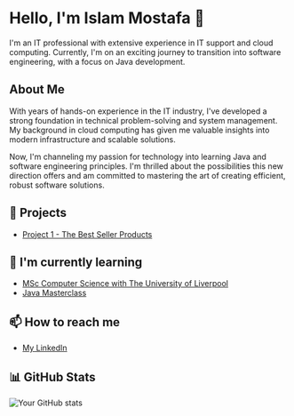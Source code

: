 # Hello, I'm Islam Mostafa 👋

I'm an IT professional with extensive experience in IT support and cloud computing. Currently, I'm on an exciting journey to transition into software engineering, with a focus on Java development.

## About Me

With years of hands-on experience in the IT industry, I've developed a strong foundation in technical problem-solving and system management. My background in cloud computing has given me valuable insights into modern infrastructure and scalable solutions.

Now, I'm channeling my passion for technology into learning Java and software engineering principles. I'm thrilled about the possibilities this new direction offers and am committed to mastering the art of creating efficient, robust software solutions.


## 🔭 Projects 
- [Project 1 - The Best Seller Products](https://www.thebestsellerproducts.com/)


## 🌱 I'm currently learning
- [MSc Computer Science with The University of Liverpool](https://online.liverpool.ac.uk/programmes/msc-computer-science/)
- [Java Masterclass](https://www.udemy.com/course/java-the-complete-java-developer-course/?couponCode=BFCPSALE24)

## 📫 How to reach me
- [My LinkedIn](https://www.linkedin.com/in/islamostafa/)


## 📊 GitHub Stats
![Your GitHub stats](https://github-readme-stats.vercel.app/api?username=islamostafa&show_icons=true)

